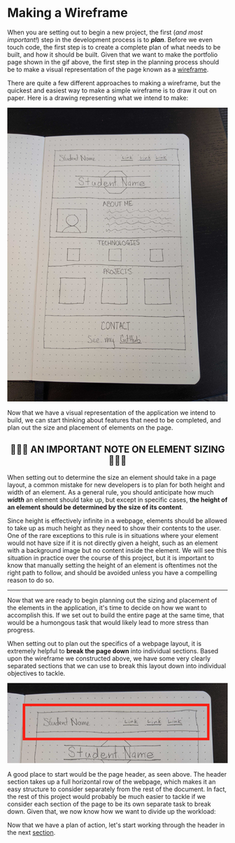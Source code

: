 # Making a Wireframe

When you are setting out to begin a new project, the first (_and most important!_) step in the development process is to **_plan_**. Before we even touch code, the first step is to create a complete plan of what needs to be built, and how it should be built. Given that we want to make the portfolio page shown in the gif above, the first step in the planning process should be to make a visual representation of the page known as a [wireframe](https://en.wikipedia.org/wiki/Website_wireframe).

There are quite a few different approaches to making a wireframe, but the quickest and easiest way to make a simple wireframe is to draw it out on paper. Here is a drawing representing what we intend to make:

<p align="center">
  <img src="images/wireframe.jpg" alt="Portfolio page wireframe">
</p>

Now that we have a visual representation of the application we intend to build, we can start thinking about features that need to be completed, and plan out the size and placement of elements on the page.

## <div align="center">🚨🚨🚨 **AN IMPORTANT NOTE ON ELEMENT SIZING** 🚨🚨🚨</div>

When setting out to determine the size an element should take in a page layout, a common mistake for new developers is to plan for both height and width of an element. As a general rule, you should anticipate how much **_width_** an element should take up, but except in specific cases, **the height of an element should be determined by the size of its content**.

Since height is effectively infinite in a webpage, elements should be allowed to take up as much height as they need to show their contents to the user. One of the rare exceptions to this rule is in situations where your element would not have size if it is not directly given a height, such as an element with a background image but no content inside the element. We will see this situation in practice over the course of this project, but it is important to know that manually setting the height of an element is oftentimes not the right path to follow, and should be avoided unless you have a compelling reason to do so.

---

Now that we are ready to begin planning out the sizing and placement of the elements in the application, it's time to decide on how we want to accomplish this. If we set out to build the entire page at the same time, that would be a humongous task that would likely lead to more stress than progress.

When setting out to plan out the specifics of a webpage layout, it is extremely helpful to **break the page down** into individual sections. Based upon the wireframe we constructed above, we have some very clearly separated sections that we can use to break this layout down into individual objectives to tackle.

<p align="center">
  <img src="images/header.png" alt="Portfolio header wireframe">
</p>

A good place to start would be the page header, as seen above. The header section takes up a full horizontal row of the webpage, which makes it an easy structure to consider separately from the rest of the document. In fact, the rest of this project would probably be much easier to tackle if we consider each section of the page to be its own separate task to break down. Given that, we now know how we want to divide up the workload:

Now that we have a plan of action, let's start working through the header in the next [section](https://learning-fuze.github.io/exercise-assets/its-capstone-project/header).
